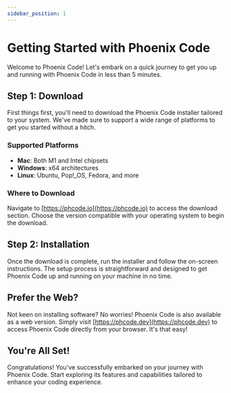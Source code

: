 ```yaml
---
sidebar_position: 1
---
```


# Getting Started with Phoenix Code

Welcome to Phoenix Code! Let's embark on a quick journey to get you up and running with Phoenix Code in less than 5 minutes.

## Step 1: Download

First things first, you'll need to download the Phoenix Code installer tailored to your system. We've made sure to support a wide range of platforms to get you started without a hitch.

### Supported Platforms

- **Mac**: Both M1 and Intel chipsets
- **Windows**: x64 architectures
- **Linux**: Ubuntu, Pop!_OS, Fedora, and more

### Where to Download

Navigate to [https://phcode.io](https://phcode.io) to access the download section. Choose the version compatible with your operating system to begin the download.

## Step 2: Installation

Once the download is complete, run the installer and follow the on-screen instructions. The setup process is straightforward and designed to get Phoenix Code up and running on your machine in no time.

## Prefer the Web?

Not keen on installing software? No worries! Phoenix Code is also available as a web version. Simply visit [https://phcode.dev](https://phcode.dev) to access Phoenix Code directly from your browser. It's that easy!

## You're All Set!

Congratulations! You've successfully embarked on your journey with Phoenix Code. Start exploring its features and capabilities tailored to enhance your coding experience.
